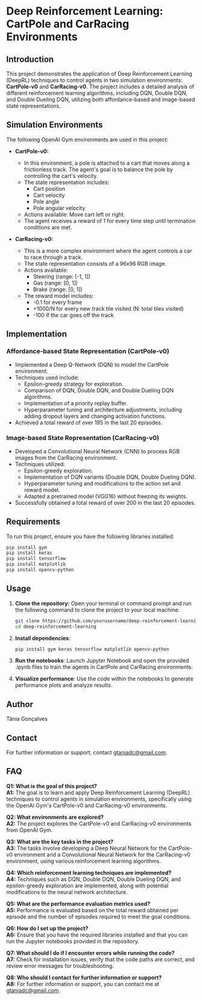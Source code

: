 # Deep Reinforcement Learning: CartPole and CarRacing Environments

## Introduction
This project demonstrates the application of Deep Reinforcement Learning (DeepRL) techniques to control agents in two simulation environments: **CartPole-v0** and **CarRacing-v0**. The project includes a detailed analysis of different reinforcement learning algorithms, including DQN, Double DQN, and Double Dueling DQN, utilizing both affordance-based and image-based state representations.

## Simulation Environments
The following OpenAI Gym environments are used in this project:

- **CartPole-v0:** 
  - In this environment, a pole is attached to a cart that moves along a frictionless track. The agent's goal is to balance the pole by controlling the cart's velocity.
  - The state representation includes:
    - Cart position
    - Cart velocity
    - Pole angle
    - Pole angular velocity
  - Actions available: Move cart left or right.
  - The agent receives a reward of 1 for every time step until termination conditions are met.

- **CarRacing-v0:** 
  - This is a more complex environment where the agent controls a car to race through a track.
  - The state representation consists of a 96x96 RGB image.
  - Actions available:
    - Steering (range: [-1, 1])
    - Gas (range: [0, 1])
    - Brake (range: [0, 1])
  - The reward model includes:
    - -0.1 for every frame
    - +1000/N for every new track tile visited (N: total tiles visited)
    - -100 if the car goes off the track

## Implementation
### Affordance-based State Representation (CartPole-v0)
- Implemented a Deep Q-Network (DQN) to model the CartPole environment.
- Techniques used include:
  - Epsilon-greedy strategy for exploration.
  - Comparison of DQN, Double DQN, and Double Dueling DQN algorithms.
  - Implementation of a priority replay buffer.
  - Hyperparameter tuning and architecture adjustments, including adding dropout layers and changing activation functions.
- Achieved a total reward of over 195 in the last 20 episodes.

### Image-based State Representation (CarRacing-v0)
- Developed a Convolutional Neural Network (CNN) to process RGB images from the CarRacing environment.
- Techniques utilized:
  - Epsilon-greedy exploration.
  - Implementation of DQN variants (Double DQN, Double Dueling DQN).
  - Hyperparameter tuning and modifications to the action set and reward model.
  - Adapted a pretrained model (VGG16) without freezing its weights.
- Successfully obtained a total reward of over 200 in the last 20 episodes.

## Requirements
To run this project, ensure you have the following libraries installed:

```bash
pip install gym
pip install keras
pip install tensorflow
pip install matplotlib
pip install opencv-python
```
## Usage

1. **Clone the repository:**
   Open your terminal or command prompt and run the following command to clone the project to your local machine:
   ```bash
   git clone https://github.com/yourusername/deep-reinforcement-learning.git
   cd deep-reinforcement-learning
   ```
2. **Install dependencies**:
   ```bash
   pip install gym keras tensorflow matplotlib opencv-python
   ```
3. **Run the notebooks**: Launch Jupyter Notebook and open the provided .ipynb files to train the agents in CartPole and CarRacing environments.

4. **Visualize performance**: Use the code within the notebooks to generate performance plots and analyze results.

## Author
Tânia Gonçalves

## Contact
For further information or support, contact [gtaniadc@gmail.com](mailto:gtaniadc@gmail.com).

## FAQ

**Q1: What is the goal of this project?**  
**A1:** The goal is to learn and apply Deep Reinforcement Learning (DeepRL) techniques to control agents in simulation environments, specifically using the OpenAI Gym's CartPole-v0 and CarRacing-v0 environments.

**Q2: What environments are explored?**  
**A2:** The project explores the CartPole-v0 and CarRacing-v0 environments from OpenAI Gym. 

**Q3: What are the key tasks in the project?**  
**A3:** The tasks involve developing a Deep Neural Network for the CartPole-v0 environment and a Convolutional Neural Network for the CarRacing-v0 environment, using various reinforcement learning algorithms.

**Q4: Which reinforcement learning techniques are implemented?**  
**A4:** Techniques such as DQN, Double DQN, Double Dueling DQN, and epsilon-greedy exploration are implemented, along with potential modifications to the neural network architecture.

**Q5: What are the performance evaluation metrics used?**  
**A5:** Performance is evaluated based on the total reward obtained per episode and the number of episodes required to meet the goal conditions.

**Q6: How do I set up the project?**  
**A6:** Ensure that you have the required libraries installed and that you can run the Jupyter notebooks provided in the repository.

**Q7: What should I do if I encounter errors while running the code?**  
**A7:** Check for installation issues, verify that the code paths are correct, and review error messages for troubleshooting.

**Q8: Who should I contact for further information or support?**  
**A8:** For further information or support, you can contact me at [gtaniadc@gmail.com](mailto:gtaniadc@gmail.com).
